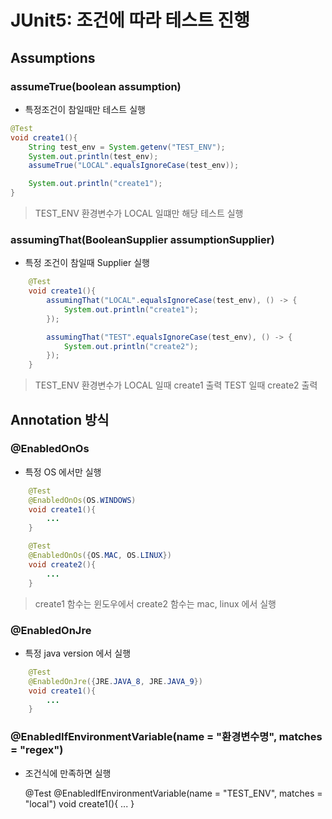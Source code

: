 # JUnit5: 조건에 따라 테스트 진행

## Assumptions

### assumeTrue(boolean assumption)

* 특정조건이 참일때만 테스트 실행

```java
@Test
void create1(){
    String test_env = System.getenv("TEST_ENV");
    System.out.println(test_env);
    assumeTrue("LOCAL".equalsIgnoreCase(test_env));

    System.out.println("create1");
}
```

> TEST_ENV 환경변수가 LOCAL 일떄만 해당 테스트 실행



### assumingThat(BooleanSupplier assumptionSupplier)

* 특정 조건이 참일때 Supplier 실행

```java
	@Test
	void create1(){
		assumingThat("LOCAL".equalsIgnoreCase(test_env), () -> {
			System.out.println("create1");
		});

		assumingThat("TEST".equalsIgnoreCase(test_env), () -> {
			System.out.println("create2");
		});
	}
```

> TEST_ENV 환경변수가 LOCAL 일때 create1 출력 TEST 일때 create2 출력



## Annotation 방식

### @EnabledOnOs

* 특정 OS 에서만 실행

```java
	@Test
	@EnabledOnOs(OS.WINDOWS)
	void create1(){
		...
	}

	@Test
	@EnabledOnOs({OS.MAC, OS.LINUX})
	void create2(){
		...
    }
```

> create1 함수는 윈도우에서 create2 함수는 mac, linux 에서 실행



### @EnabledOnJre

* 특정 java version 에서 실행

```java
	@Test
	@EnabledOnJre({JRE.JAVA_8, JRE.JAVA_9})
	void create1(){
		...
	}
```



### @EnabledIfEnvironmentVariable(name = "환경변수명", matches = "regex")

* 조건식에 만족하면 실행

	@Test
	@EnabledIfEnvironmentVariable(name = "TEST_ENV", matches = "local")
	void create1(){
		...
	}